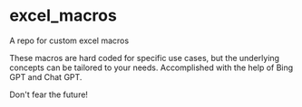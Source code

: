 # excel_macros
A repo for custom excel macros

These macros are hard coded for specific use cases, but the underlying concepts can be tailored to your needs.
Accomplished with the help of Bing GPT and Chat GPT.

Don't fear the future!
